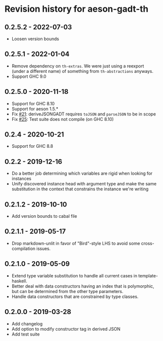 # Revision history for aeson-gadt-th

## 0.2.5.2 - 2022-07-03

* Loosen version bounds

## 0.2.5.1 - 2022-01-04

* Remove dependency on `th-extras`. We were just using a reexport (under a
  different name) of something from `th-abstractions` anyways.
* Support GHC 9.0

## 0.2.5.0 - 2020-11-18

* Support for GHC 8.10
* Support for aeson 1.5.*
* Fix [#21](https://github.com/obsidiansystems/aeson-gadt-th/issues/21): deriveJSONGADT requires `toJSON` and `parseJSON` to be in scope
* Fix [#25](https://github.com/obsidiansystems/aeson-gadt-th/issues/25): Test suite does not compile (on GHC 8.10)

## 0.2.4 - 2020-10-21

* Support for GHC 8.8

## 0.2.2 - 2019-12-16

* Do a better job determining which variables are rigid when looking for instances
* Unify discovered instance head with argument type and make the same substitution in the context that constrains the instance we're writing

## 0.2.1.2 - 2019-10-10

* Add version bounds to cabal file

## 0.2.1.1 - 2019-05-17

* Drop markdown-unlit in favor of "Bird"-style LHS to avoid some cross-compilation issues.

## 0.2.1.0 - 2019-05-09

* Extend type variable substitution to handle all current cases in template-haskell.
* Better deal with data constructors having an index that is polymorphic, but can be determined from the other type parameters.
* Handle data constructors that are constrained by type classes.

## 0.2.0.0 - 2019-03-28

* Add changelog
* Add option to modify constructor tag in derived JSON
* Add test suite
